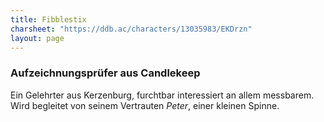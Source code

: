 ```yaml
---
title: Fibblestix
charsheet: "https://ddb.ac/characters/13035983/EKDrzn"
layout: page
---
```


### Aufzeichnungsprüfer aus Candlekeep

Ein Gelehrter aus Kerzenburg, furchtbar interessiert an allem messbarem. Wird
begleitet von seinem Vertrauten *Peter*, einer kleinen Spinne.


<!-- more -->

